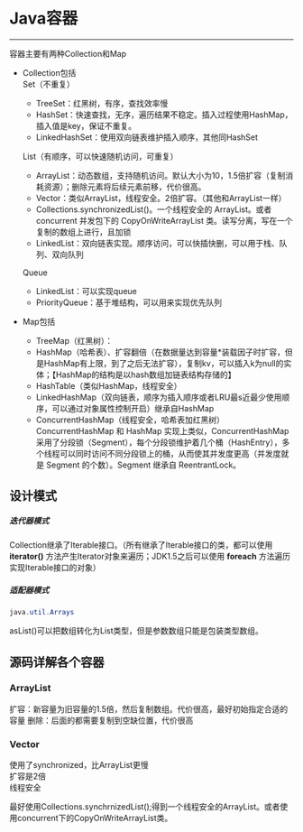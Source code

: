 # Java容器
***
容器主要有两种Collection和Map  
* Collection包括  
  Set（不重复）
  
  * TreeSet：红黑树，有序，查找效率慢
  * HashSet：快速查找，无序，遍历结果不稳定。插入过程使用HashMap，插入值是key，保证不重复。
  * LinkedHashSet：使用双向链表维护插入顺序，其他同HashSet
  
  List（有顺序，可以快速随机访问，可重复）
  * ArrayList：动态数组，支持随机访问。默认大小为10，1.5倍扩容（复制消耗资源）；删除元素将后续元素前移，代价很高。
  * Vector：类似ArrayList，线程安全。2倍扩容。（其他和ArrayList一样）
  * Collections.synchronizedList()。一个线程安全的 ArrayList。或者concurrent 并发包下的 CopyOnWriteArrayList 类。读写分离，写在一个复制的数组上进行，且加锁
  * LinkedList：双向链表实现。顺序访问，可以快插快删，可以用于栈、队列、双向队列
  
  Queue
  *  LinkedList：可以实现queue
  *   PriorityQueue：基于堆结构，可以用来实现优先队列
  
  	
  
* Map包括

	* TreeMap（红黑树）：
	* HashMap（哈希表）、扩容翻倍（在数据量达到容量*装载因子时扩容，但是HashMap有上限，到了之后无法扩容），复制kv，可以插入k为null的实体；【HashMap的结构是以hash数组加链表结构存储的】
	* HashTable（类似HashMap，线程安全）
	* LinkedHashMap（双向链表，顺序为插入顺序或者LRU最s近最少使用顺序，可以通过对象属性控制开启）继承自HashMap
	* ConcurrentHashMap（线程安全，哈希表加红黑树）ConcurrentHashMap 和 HashMap 实现上类似，ConcurrentHashMap 采用了分段锁（Segment），每个分段锁维护着几个桶（HashEntry），多个线程可以同时访问不同分段锁上的桶，从而使其并发度更高（并发度就是 Segment 的个数）。Segment 继承自 ReentrantLock。

## 设计模式

##### 迭代器模式
Collection继承了Iterable接口。（所有继承了Iterable接口的类，都可以使用 **iterator()** 方法产生Iterator对象来遍历；JDK1.5之后可以使用 **foreach** 方法遍历实现Iterable接口的对象）
##### 适配器模式
```java
java.util.Arrays
```
asList()可以把数组转化为List类型，但是参数数组只能是包装类型数组。


## 源码详解各个容器
### ArrayList
扩容：新容量为旧容量的1.5倍，然后复制数组。代价很高，最好初始指定合适的容量
删除：后面的都需要复制到空缺位置，代价很高

### Vector
使用了synchronized，比ArrayList更慢  
扩容是2倍  
线程安全

最好使用Collections.synchrnizedList();得到一个线程安全的ArrayList。或者使用concurrent下的CopyOnWriteArrayList类。


